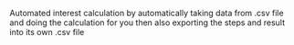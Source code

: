 Automated interest calculation by automatically taking data from .csv file and doing the calculation for you then also exporting the steps and result into its own .csv file
